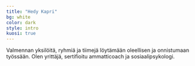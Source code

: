```yaml
---
title: "Hedy Kapri"
bg: white
color: dark
style: intro
kuosi: true
---
```

<div class="toplogo"></div>

Valmennan yksilöitä, ryhmiä ja tiimejä löytämään oleellisen ja onnistumaan työssään. Olen yrittäjä, sertifioitu ammatticoach ja sosiaalipsykologi.
